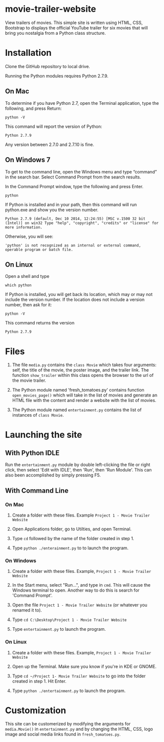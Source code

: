 # movie-trailer-website
View trailers of movies. This simple site is written using HTML, CSS, Bootstrap to displays the official YouTube trailer for six movies that will bring you nostalgia from a Python class structure.

# Installation

Clone the GitHub repository to local drive.

Running the Python modules requires Python 2.7.9.

## On Mac
To determine if you have Python 2.7, open the Terminal application, type the following, and press Return:

`python -V`

This command will report the version of Python:

`Python 2.7.9`

Any version between 2.7.0 and 2.7.10 is fine.

## On Windows 7

To get to the command line, open the Windows menu and type “command” in the search bar. Select Command Prompt from the search results.

In the Command Prompt window, type the following and press Enter.

`python`

If Python is installed and in your path, then this command will run python.exe and show you the version number.

`Python 2.7.9 (default, Dec 10 2014, 12:24:55) [MSC v.1500 32 bit (Intel)] on win32
Type "help", "copyright", "credits" or "license" for more information.`

Otherwise, you will see:

`'python' is not recognized as an internal or external command, operable program or batch file.`

## On Linux

Open a shell and type

`which python`

If Python is installed, you will get back its location, which may or may not include the version number. If the location does not include a version number, then ask for it:

`python -V`

This command returns the version

`Python 2.7.9`

# Files

1. The file `media.py` contains the `class Movie` which takes four arguments: self, the title of the movie, the poster image, and the trailer link. The function `show_trailer` within this class opens the browser to the url of the movie trailer.

2. The Python module named 'fresh_tomatoes.py' contains function `open_movies_page()` which will take in the list of movies and generate an HTML file with the content and render a website with the list of movies.

3. The Python module named `entertainment.py` contains the list of instances of `class Movie`. 

# Launching the site

## With Python IDLE

Run the `entertainment.py` module by double left-clicking the file or right click, then select 'Edit with IDLE', then 'Run', then 'Run Module'. This can also been accomplished by simply pressing F5.

## With Command Line

### On Mac

1. Create a folder with these files. Example `Project 1 - Movie Trailer Website`

2. Open Applications folder, go to Utilties, and open Terminal.

3. Type `cd` followed by the name of the folder created in step 1.

4. Type `python ./enterainment.py` to to launch the program.

### On Windows

1. Create a folder with these files. Example, `Project 1 - Movie Trailer Website`

2. In the Start menu, select "Run...", and type in `cmd`. This will cause the Windows terminal to open. Another way to do this is search for 'Command Prompt'.

3. Open the file `Project 1 - Movie Trailer Website` (or whatever you renamed it to). 

4. Type `cd C:\Desktop\Project 1 - Movie Trailer Website`

5. Type `entertainment.py` to launch the program.

### On Linux

1. Create a folder with these files. Example, `Project 1 - Movie Trailer Website`

2. Open up the Terminal. Make sure you know if you're in KDE or GNOME.

3. Type `cd ~/Project 1- Movie Trailer Website` to go into the folder created in step 1. Hit Enter.

4. Type `python ./entertainment.py` to launch the program.

# Customization

This site can be customerized by modifying the arguments for `media.Movie()` in `entertainment.py` and by changing the HTML, CSS, logo image and social media links found in `fresh_tomatoes.py`.

